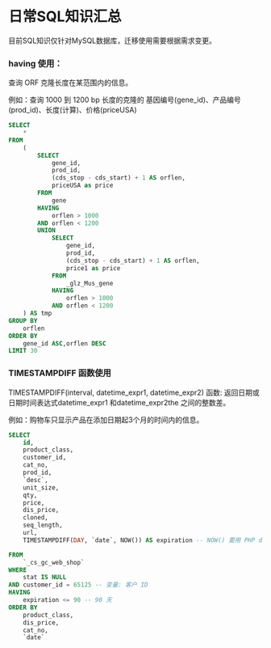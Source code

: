 # 日常SQL知识汇总

目前SQL知识仅针对MySQL数据库，迁移使用需要根据需求变更。



### having 使用：

查询 ORF 克隆长度在某范围内的信息。

例如：查询 1000 到 1200 bp 长度的克隆的 基因编号(gene_id)、产品编号(prod_id)、长度(计算)、价格(priceUSA)

```sql
SELECT
	*
FROM
	(
		SELECT
			gene_id,
			prod_id,
			(cds_stop - cds_start) + 1 AS orflen,
			priceUSA as price
		FROM
			gene
		HAVING
			orflen > 1000
		AND orflen < 1200
		UNION
			SELECT
				gene_id,
				prod_id,
				(cds_stop - cds_start) + 1 AS orflen,
				price1 as price
			FROM
				_glz_Mus_gene
			HAVING
				orflen > 1000
			AND orflen < 1200
	) AS tmp
GROUP BY
	orflen
ORDER BY
	gene_id ASC,orflen DESC
LIMIT 30
```

### TIMESTAMPDIFF 函数使用

TIMESTAMPDIFF(interval, datetime_expr1, datetime_expr2) 函数: 返回日期或日期时间表达式datetime_expr1 和datetime_expr2the 之间的整数差。

例如：购物车只显示产品在添加日期起3个月的时间内的信息。

```sql
SELECT
	id,
	product_class,
	customer_id,
	cat_no,
	prod_id,
	`desc`,
	unit_size,
	qty,
	price,
	dis_price,
	cloned,
	seq_length,
	url,
	TIMESTAMPDIFF(DAY, `date`, NOW()) AS expiration -- NOW() 要用 PHP date()作为变量

FROM
	`_cs_gc_web_shop`
WHERE
	stat IS NULL
AND customer_id = 65125 -- 变量: 客户 ID
HAVING
	expiration <= 90 -- 90 天
ORDER BY
	product_class,
	dis_price,
	cat_no,
	`date`
```




